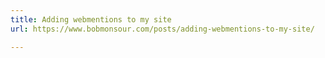 ```yaml
---
title: Adding webmentions to my site
url: https://www.bobmonsour.com/posts/adding-webmentions-to-my-site/

---
```


